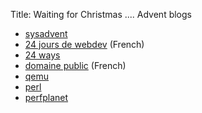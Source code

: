 Title: Waiting for Christmas .... Advent blogs

* [sysadvent](http://sysadvent.blogspot.be/)
* [24 jours de webdev](http://www.24joursdeweb.fr/) (French)
* [24 ways](http://24ways.org/)
* [domaine public](http://www.aventdudomainepublic.org/) (French)
* [qemu](http://www.qemu-advent-calendar.org/)
* [perl](http://perladvent.org/2014/)
* [perfplanet](http://calendar.perfplanet.com/2014/)
